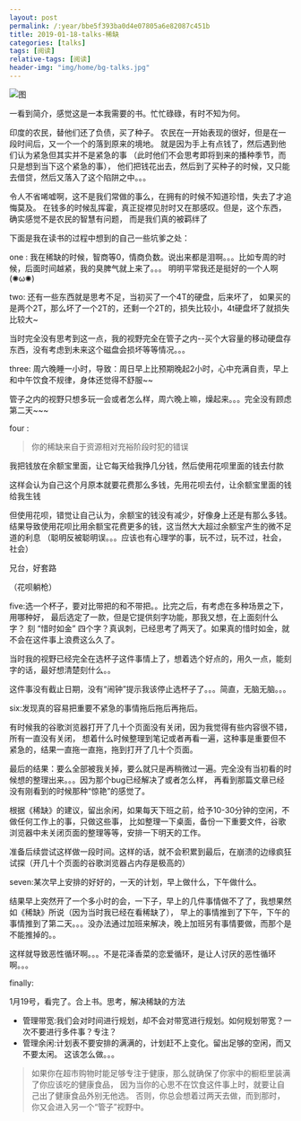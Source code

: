 ```yaml
---
layout: post
permalink: /:year/bbe5f393ba0d4e07805a6e82087c451b
title: 2019-01-18-talks-稀缺
categories: [talks]
tags: [阅读]
relative-tags: [阅读]
header-img: "img/home/bg-talks.jpg"
---
```


![图](http://image.linxingyang.net/image/T-talks/image/2019/books/xq2.jpg)


一看到简介，感觉这是一本我需要的书。忙忙碌碌，有时不知为何。


印度的农民，替他们还了负债，买了种子。
农民在一开始表现的很好，但是在一段时间后，又一个一个的落到原来的境地。
就是因为手上有点钱了，然后遇到他们认为紧急但其实并不是紧急的事
（此时他们不会思考即将到来的播种季节，而只是想到当下这个紧急的事），
他们把钱花出去，然后到了买种子的时候，又只能去借贷，然后又落入了这个陷阱之中。。。

令人不省唏嘘啊，这不是我们常做的事么，在拥有的时候不知道珍惜，失去了才追悔莫及。
在钱多的时候乱挥霍，真正捉襟见肘时又在那感叹。但是，这个东西，确实感觉不是农民的智慧有问题，
而是我们真的被羁绊了


下面是我在读书的过程中想到的自己一些坑爹之处：

one : 我在稀缺的时候，智商等0，情商负数。说出来都是泪啊。。。比如专周的时候，后面时间越紧，我的臭脾气就上来了。。。
明明平常我还是挺好的一个人啊 (✺ω✺)


two: 还有一些东西就是思考不足，当初买了一个4T的硬盘，后来坏了，
如果买的是两个2T，那么坏了一个2T的，还剩一个2T的，损失比较小，4t硬盘坏了就损失比较大~

当时完全没有思考到这一点，我的视野完全在管子之内--买个大容量的移动硬盘存东西，没有考虑到未来这个磁盘会损坏等等情况。。。


three: 周六晚睡一小时，导致：周日早上比预期晚起2小时，心中充满自责，早上和中午饮食不规律，身体还觉得不舒服~~

管子之内的视野只想多玩一会或者怎么样，周六晚上嘛，燥起来。。。完全没有顾虑第二天~~~

four : 

> 你的稀缺来自于资源相对充裕阶段时犯的错误

我把钱放在余额宝里面，让它每天给我挣几分钱，然后使用花呗里面的钱去付款

这样会认为自己这个月原本就要花费那么多钱，先用花呗去付，让余额宝里面的钱给我生钱

但使用花呗，错觉让自己认为，余额宝的钱没有减少，好像身上还是有那么多钱。
结果导致使用花呗比用余额宝花费更多的钱，这当然大大超过余额宝产生的微不足道的利息
（聪明反被聪明误。。。应该也有心理学的事，玩不过，玩不过，社会，社会）

兄台，好套路

（花呗躺枪）

five:选一个杯子，要对比带把的和不带把。。比完之后，有考虑在多种场景之下，用哪种好，
最后选定了一款，但是它提供刻字功能，那我又想，在上面刻什么字？
刻 “惜时如金” 四个字？真讽刺，已经思考了两天了。如果真的惜时如金，就不会在这件事上浪费这么久了。

当时我的视野已经完全在选杯子这件事情上了，想着选个好点的，用久一点，能刻字的话，最好想清楚刻什么。。

这件事没有截止日期，没有“闹钟”提示我该停止选杯子了。。。简直，无脑无脑。。。


six:发现真的容易把重要不紧急的事情拖后拖后再拖后。

有时候我的谷歌浏览器打开了几十个页面没有关闭，因为我觉得有些内容很不错，所有一直没有关闭，
想着什么时候整理到笔记或者再看一遍，这种事是重要但不紧急的，结果一直拖一直拖，拖到打开了几十个页面。

最后的结果：要么全部被我关掉，要么就只是再稍微过一遍。完全没有当初看的时候想的整理出来。。。因为那个bug已经解决了或者怎么样，
再看到那篇文章已经没有刚看到的时候那种“惊艳”的感觉了。

根据《稀缺》的建议，留出余闲，如果每天下班之前，给予10-30分钟的空闲，不做任何工作上的事，只做这些事，
比如整理一下桌面，备份一下重要文件，谷歌浏览器中未关闭页面的整理等等，安排一下明天的工作。

准备后续尝试这样做一段时间。这样的话，就不会积累到最后，在崩溃的边缘疯狂试探（开几十个页面的谷歌浏览器占内存是极高的）


seven:某次早上安排的好好的，一天的计划，早上做什么，下午做什么。

结果早上突然开了一个多小时的会，一下子，早上的几件事情做不了了，我想果然如《稀缺》所说（因为当时我已经在看稀缺了），
早上的事情推到了下午，下午的事情推到了第二天。。。没办法通过加班来解决，晚上加班另有事情要做，而那个是不能推掉的。。

这样就导致恶性循环啊。。。不是花泽香菜的恋爱循环，是让人讨厌的恶性循环啊。。。


finally:

1月19号，看完了。合上书。思考，解决稀缺的方法

* 管理带宽:我们会对时间进行规划，却不会对带宽进行规划。如何规划带宽？一次不要进行多件事？专注？
* 管理余闲:计划表不要安排的满满的，计划赶不上变化。留出足够的空闲，而又不要太闲。 这该怎么做。。。


> 如果你在超市购物时能足够专注于健康，那么就确保了你家中的橱柜里装满了你应该吃的健康食品，
> 因为当你的心思不在饮食这件事上时，就要让自己出了健康食品外别无他选。
> 否则，你总会想着过两天去做，而到那时，你又会进入另一个“管子”视野中。






